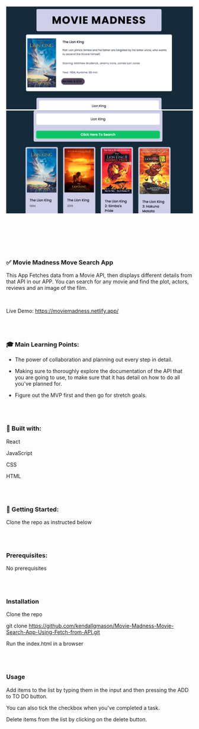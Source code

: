 <p align="center">
<img src="./Screenshot 2022-07-06 at 23.37.08.png" style="width: 800px" />
<img src="./Screenshot 2022-07-06 at 23.37.27.png" style="width: 800px" />
</p>


</br></br>


</br></br>


### :white_check_mark: Movie Madness Move Search App 

This App Fetches data from a Movie API, then displays different details from that API in our APP. You can search for any movie and find the plot, actors, reviews and an image of the film. 


<br>

Live Demo: https://moviemadness.netlify.app/

</br></br>

### :mortar_board: Main Learning Points:

- The power of collaboration and planning out every step in detail. 

- Making sure to thoroughly explore the documentation of the API that you are going to use, to make sure that it has detail on how to do all you've planned for. 

- Figure out the MVP first and then go for stretch goals. 

</br></br>

### :hammer: Built with:

React

JavaScript

CSS

HTML

</br></br>

### :checkered_flag: Getting Started:

Clone the repo as instructed below

</br></br>

### Prerequisites:

No prerequisites

</br></br>

### Installation

Clone the repo

git clone https://github.com/kendallgmason/Movie-Madness-Movie-Search-App-Using-Fetch-from-API.git

Run the index.html in a browser

</br></br>

### Usage

Add items to the list by typing them in the input and then pressing the ADD to TO DO button. 

You can also tick the checkbox when you've completed a task. 

Delete items from the list by clicking on the delete button. 
